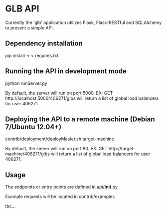 GLB API
=======
Currently the 'glb' application utilizes Flask, Flask-RESTful and SQLAlchemy to present a simple API.

Dependency installation
-------
pip install -r < requires.txt

Running the API in development mode
-------
python runServer.py

By default, the server will run on port 5000.
EX: GET http://localhost:5000/406271/glbs will return a list of global load balancers for user 406271.

Deploying the API to a remote machine (Debian 7/Ubuntu 12.04+)
-------
contrib/deployment/deployMaster.sh target-machine

By default, the server will run on port 80.
EX: GET http://target-machine/406271/glbs will return a list of global load balancers for user 406271.

Usage
-------
The endpoints or entry points are defined in api/__init__.py

Example requests will be located in contrib/examples


tbc...
